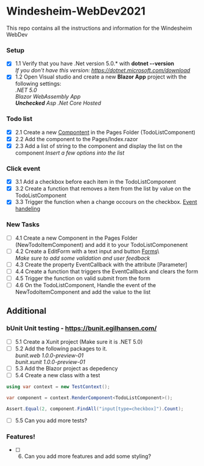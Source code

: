# Windesheim-WebDev2021
This repo contains all the instructions and information for the Windesheim WebDev

### Setup
- [x] 1.1 Verify that you have .Net version 5.0.* with **dotnet --version**  
*If you don't have this version: https://dotnet.microsoft.com/download*  
- [x] 1.2 Open Visual studio and create a new **Blazor App** project with the following settings:  
*.NET 5.0  
Blazor WebAssembly App  
**Unchecked** Asp .Net Core Hosted*

### Todo list
- [x] 2.1 Create a new [Compontent](https://docs.microsoft.com/en-us/aspnet/core/blazor/components/?view=aspnetcore-5.0) in the Pages Folder (TodoListComponent)
- [x] 2.2 Add the component to the Pages/Index.razor
- [x] 2.3 Add a list of string to the component and display the list on the component *Insert a few options into the list*

### Click event
- [x] 3.1 Add a checkbox before each item in the TodoListComponent
- [x] 3.2 Create a function that removes a item from the list by value on the TodoListComponent
- [x] 3.3 Trigger the function when a change occours on the checkbox. [Event handeling](https://docs.microsoft.com/en-us/aspnet/core/blazor/components/event-handling?view=aspnetcore-5.0)  

### New Tasks
- [ ] 4.1 Create a new Component in the Pages Folder (NewTodoItemComponent) and add it to your TodoListComponenent
- [ ] 4.2 Create a EditForm with a text input and button [Forms](https://docs.microsoft.com/en-us/aspnet/core/blazor/forms-validation?view=aspnetcore-5.0)\  
*Make sure to add some validation and user feedback*
- [ ] 4.3 Create the property EventCallback<string> with the attribute [Parameter]
- [ ] 4.4 Create a function that triggers the EventCallback and clears the form
- [ ] 4.5 Trigger the function on valid submit from the form
- [ ] 4.6 On the TodoListComponent, Handle the event of the NewTodoItemComponent and add the value to the list

## Additional
### bUnit Unit testing - https://bunit.egilhansen.com/
- [ ] 5.1 Create a Xunit project (Make sure it is .NET 5.0)
- [ ] 5.2 Add the following packages to it.  
*bunit.web 1.0.0-preview-01  
bunit.xunit 1.0.0-preview-01*
- [ ] 5.3 Add the Blazor project as depedency
- [ ] 5.4 Create a new class with a test
```csharp
using var context = new TestContext();

var component = context.RenderComponent<TodoListComponent>();

Assert.Equal(2, component.FindAll("input[type=checkbox]").Count);
```
- [ ] 5.5 Can you add more tests?
### Features!
- [ ] 6. Can you add more features and add some styling?
